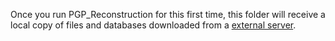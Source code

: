 Once you run PGP_Reconstruction for this first time, this folder will receive a local copy of files and databases downloaded from a [external server](https://files.ufz.de/~umb-pgp_reconstruction-01/).